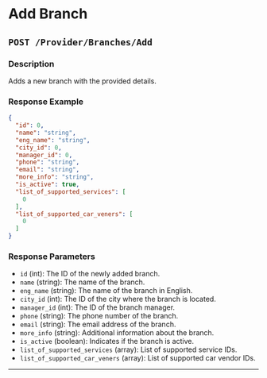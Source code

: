 
# Add Branch
## `POST /Provider/Branches/Add`

### Description
Adds a new branch with the provided details.

### Response Example

```json
{
  "id": 0,
  "name": "string",
  "eng_name": "string",
  "city_id": 0,
  "manager_id": 0,
  "phone": "string",
  "email": "string",
  "more_info": "string",
  "is_active": true,
  "list_of_supported_services": [
    0
  ],
  "list_of_supported_car_veners": [
    0
  ]
}
```

### Response Parameters

- `id` (int): The ID of the newly added branch.
- `name` (string): The name of the branch.
- `eng_name` (string): The name of the branch in English.
- `city_id` (int): The ID of the city where the branch is located.
- `manager_id` (int): The ID of the branch manager.
- `phone` (string): The phone number of the branch.
- `email` (string): The email address of the branch.
- `more_info` (string): Additional information about the branch.
- `is_active` (boolean): Indicates if the branch is active.
- `list_of_supported_services` (array): List of supported service IDs.
- `list_of_supported_car_veners` (array): List of supported car vendor IDs.

---


